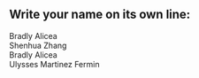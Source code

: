 ## Write your name on its own line:   
Bradly Alicea   
Shenhua Zhang   
Bradly Alicea         
Ulysses Martinez Fermin    